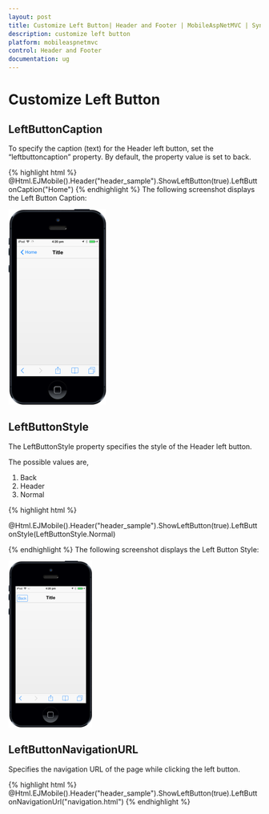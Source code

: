 ```yaml
---
layout: post
title: Customize Left Button| Header and Footer | MobileAspNetMVC | Syncfusion
description: customize left button
platform: mobileaspnetmvc
control: Header and Footer
documentation: ug
---
```


# Customize Left Button

## LeftButtonCaption

To specify the caption (text) for the Header left button, set the “leftbuttoncaption” property. By default, the property value is set to back.

{% highlight html %}
@Html.EJMobile().Header("header_sample").ShowLeftButton(true).LeftButtonCaption("Home")
{% endhighlight  %}
The following screenshot displays the Left Button Caption:

![](Customize-Left-Button_images/Customize-Left-Button_img1.png)



## LeftButtonStyle

The LeftButtonStyle property specifies the style of the Header left button.

The possible values are, 

1. Back
2. Header
3. Normal

{% highlight html %}

@Html.EJMobile().Header("header_sample").ShowLeftButton(true).LeftButtonStyle(LeftButtonStyle.Normal)

{% endhighlight  %}
The following screenshot displays the Left Button Style:

![](Customize-Left-Button_images/Customize-Left-Button_img2.png)



## LeftButtonNavigationURL

Specifies the navigation URL of the page while clicking the left button.

{% highlight html %}
@Html.EJMobile().Header("header_sample").ShowLeftButton(true).LeftButtonNavigationUrl("navigation.html")
{% endhighlight  %}


